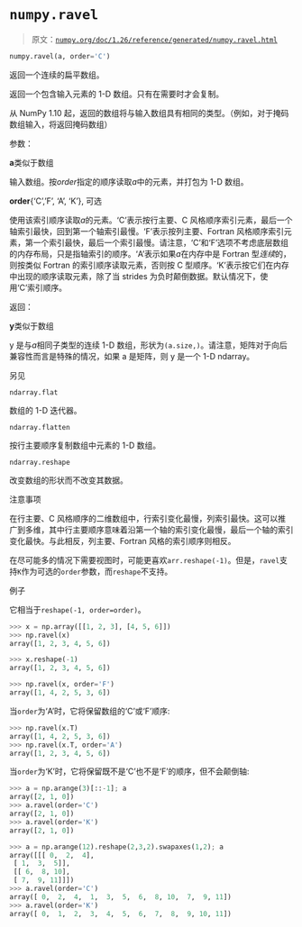 # `numpy.ravel`

> 原文：[`numpy.org/doc/1.26/reference/generated/numpy.ravel.html`](https://numpy.org/doc/1.26/reference/generated/numpy.ravel.html)

```py
numpy.ravel(a, order='C')
```

返回一个连续的扁平数组。

返回一个包含输入元素的 1-D 数组。只有在需要时才会复制。

从 NumPy 1.10 起，返回的数组将与输入数组具有相同的类型。（例如，对于掩码数组输入，将返回掩码数组）

参数：

**a**类似于数组

输入数组。按*order*指定的顺序读取*a*中的元素，并打包为 1-D 数组。

**order**{‘C’,’F’, ‘A’, ‘K’}, 可选

使用该索引顺序读取*a*的元素。‘C’表示按行主要、C 风格顺序索引元素，最后一个轴索引最快，回到第一个轴索引最慢。‘F’表示按列主要、Fortran 风格顺序索引元素，第一个索引最快，最后一个索引最慢。请注意，‘C’和‘F’选项不考虑底层数组的内存布局，只是指轴索引的顺序。‘A’表示如果*a*在内存中是 Fortran 型*连续*的，则按类似 Fortran 的索引顺序读取元素，否则按 C 型顺序。‘K’表示按它们在内存中出现的顺序读取元素，除了当 strides 为负时颠倒数据。默认情况下，使用‘C’索引顺序。

返回：

**y**类似于数组

y 是与*a*相同子类型的连续 1-D 数组，形状为`(a.size,)`。请注意，矩阵对于向后兼容性而言是特殊的情况，如果 a 是矩阵，则 y 是一个 1-D ndarray。

另见

`ndarray.flat`

数组的 1-D 迭代器。

`ndarray.flatten`

按行主要顺序复制数组中元素的 1-D 数组。

`ndarray.reshape`

改变数组的形状而不改变其数据。

注意事项

在行主要、C 风格顺序的二维数组中，行索引变化最慢，列索引最快。这可以推广到多维，其中行主要顺序意味着沿第一个轴的索引变化最慢，最后一个轴的索引变化最快。与此相反，列主要、Fortran 风格的索引顺序则相反。

在尽可能多的情况下需要视图时，可能更喜欢`arr.reshape(-1)`。但是，`ravel`支持`K`作为可选的`order`参数，而`reshape`不支持。

例子

它相当于`reshape(-1, order=order)`。

```py
>>> x = np.array([[1, 2, 3], [4, 5, 6]])
>>> np.ravel(x)
array([1, 2, 3, 4, 5, 6]) 
```

```py
>>> x.reshape(-1)
array([1, 2, 3, 4, 5, 6]) 
```

```py
>>> np.ravel(x, order='F')
array([1, 4, 2, 5, 3, 6]) 
```

当`order`为‘A’时，它将保留数组的‘C’或‘F’顺序:

```py
>>> np.ravel(x.T)
array([1, 4, 2, 5, 3, 6])
>>> np.ravel(x.T, order='A')
array([1, 2, 3, 4, 5, 6]) 
```

当`order`为‘K’时，它将保留既不是‘C’也不是‘F’的顺序，但不会颠倒轴:

```py
>>> a = np.arange(3)[::-1]; a
array([2, 1, 0])
>>> a.ravel(order='C')
array([2, 1, 0])
>>> a.ravel(order='K')
array([2, 1, 0]) 
```

```py
>>> a = np.arange(12).reshape(2,3,2).swapaxes(1,2); a
array([[[ 0,  2,  4],
 [ 1,  3,  5]],
 [[ 6,  8, 10],
 [ 7,  9, 11]]])
>>> a.ravel(order='C')
array([ 0,  2,  4,  1,  3,  5,  6,  8, 10,  7,  9, 11])
>>> a.ravel(order='K')
array([ 0,  1,  2,  3,  4,  5,  6,  7,  8,  9, 10, 11]) 
```
